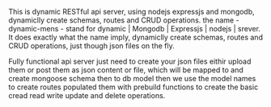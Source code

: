 This is dynamic RESTful api server, using nodejs expressjs and mongodb, dynamiclly create schemas, routes and CRUD operations.
the name - dynamic-mens - stand for dynamic | Mongodb | Expressjs | nodejs | srever.
It does exactly what the name imply, dynamiclly create schemas, routes and CRUD operations, just though json files on the fly.

Fully functional api server just need to create your json files eithir upload them or post them as json content or file, which will be mapped to and create mongoose schema then to db model then we  use the model names to create routes populated them  with prebuild functions to create the basic cread read write update and delete operations.
